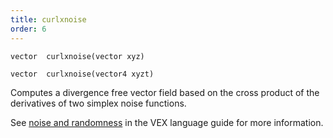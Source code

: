 ```yaml
---
title: curlxnoise
order: 6
---
```

`vector  curlxnoise(vector xyz)`

`vector  curlxnoise(vector4 xyzt)`

Computes a divergence free vector field based on the cross product of the derivatives of two simplex noise functions.

See [noise and randomness](../random.html) in the VEX language
guide for more information.
